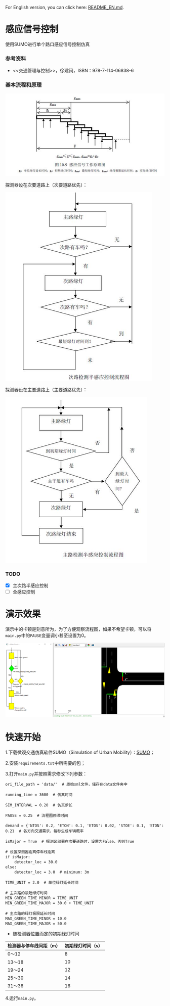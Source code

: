 For English version, you can click here: [README_EN.md](https://github.com/ImLaoBJie/ActuatedSignalControl/blob/master/README_EN.md).

# 感应信号控制
使用SUMO进行单个路口感应信号控制仿真

### 参考资料
* <<交通管理与控制>>，徐建闽，ISBN：978-7-114-06838-6

### 基本流程和原理

![p](https://raw.githubusercontent.com/ImLaoBJie/ActuatedSignalControl/master/images/p.jpg "p")

探测器设在次要道路上（次要道路优先）：

![fc1](https://raw.githubusercontent.com/ImLaoBJie/ActuatedSignalControl/master/images/fc1.jpg "fc1")

探测器设在主要道路上（主要道路优先）：

![fc2](https://raw.githubusercontent.com/ImLaoBJie/ActuatedSignalControl/master/images/fc2.jpg "fc2")

### TODO
- [x] 主次路半感应控制
- [ ] 全感应控制 

# 演示效果

演示中的卡顿是刻意所为，为了方便观察流程图，如果不希望卡顿，可以将`main.py`中的`PAUSE`变量调小甚至设置为0。

![demo](https://raw.githubusercontent.com/ImLaoBJie/ActuatedSignalControl/master/images/demo.gif "demo")

# 快速开始

1.下载微观交通仿真软件SUMO（Simulation of Urban Mobility）：[SUMO](http://sumo.sourceforge.net/)；

2.安装`requirements.txt`中所需要的包；

3.打开`main.py`并按照需求修改下列参数：
```
ori_file_path = 'data/'  # 原始xml文件，储存在data文件夹中

running_time = 3600  # 仿真时间

SIM_INTERVAL = 0.20  # 仿真步长

PAUSE = 0.25  # 流程图停滞时间

demand = {'NTOS': 0.2, 'ETON': 0.1, 'ETOS': 0.02, 'STOE': 0.1, 'STON': 0.2}  # 各方向交通需求，每秒生成车辆概率

isMajor = True  # 探测区部署在次要道路时，设置为False，否则True

# 设置探测器距离停车线距离
if isMajor:
    detector_loc = 30.0
else:
    detector_loc = 3.0  # minimum: 3m

TIME_UNIT = 2.0  # 单位绿灯延长时间

# 主次路的最短绿灯时间
MIN_GREEN_TIME_MINOR = TIME_UNIT
MIN_GREEN_TIME_MAJOR = 30.0 + TIME_UNIT

# 主次路的绿灯极限延长时间
MAX_GREEN_TIME_MINOR = 10.0
MAX_GREEN_TIME_MAJOR = 50.0
```

* 随检测器位置而定的初期绿灯时间

检测器与停车线间距（m） | 初期绿灯时间（s）
------------ | -------------
0～12 | 8
13～18 | 10
19～24 | 12
25～30 | 14
31～36 | 16

4.运行`main.py`。
